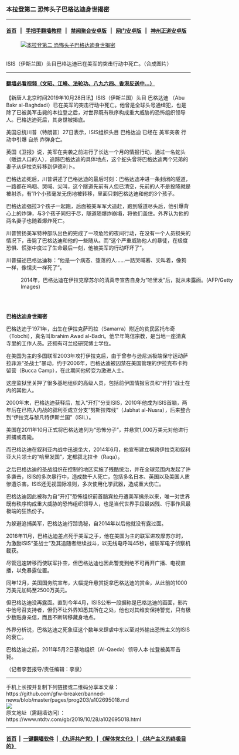 ### 本拉登第二 恐怖头子巴格达迪身世揭密
------------------------

#### [首页](https://github.com/gfw-breaker/banned-news/blob/master/README.md) &nbsp;&nbsp;|&nbsp;&nbsp; [手把手翻墙教程](https://github.com/gfw-breaker/guides/wiki) &nbsp;&nbsp;|&nbsp;&nbsp; [禁闻聚合安卓版](https://github.com/gfw-breaker/bn-android) &nbsp;&nbsp;|&nbsp;&nbsp; [网门安卓版](https://github.com/oGate2/oGate) &nbsp;&nbsp;|&nbsp;&nbsp; [神州正道安卓版](https://github.com/SzzdOgate/update) 



<div><div class="featured_image">
 <a href="https://i.ntdtv.com/assets/uploads/2017/06/p8274111a981269207.jpg" target="_blank">
  <figure>
   <img alt="本拉登第二 恐怖头子巴格达迪身世揭密" src="https://i.ntdtv.com/assets/uploads/2017/06/p8274111a981269207-800x450.jpg"/>
  </figure><br/>
 </a>
 <span class="caption">
  ISIS（伊斯兰国）头目巴格达迪已在美军的突击行动中死亡。（合成图片）
 </span>
</div>
</div><hr/>

#### [翻墙必看视频（文昭、江峰、法轮功、八九六四、香港反送中...）](https://github.com/gfw-breaker/banned-news/blob/master/pages/links.md)

<div><div class="post_content" itemprop="articleBody">
 <p>
  【新唐人北京时间2019年10月28日讯】ISIS（伊斯兰国）头目
  <ok href="https://www.ntdtv.com/gb/巴格达迪.htm">
   巴格达迪
  </ok>
  （Abu Bakr al-Baghdadi）已在美军的突击行动中死亡。他曾是全球头号通缉犯，也是除了已被美军击毙的本拉登之后，对世界既有秩序构成重大威胁的恐怖组织领导人。巴格达迪死后，其身世被揭底。
 </p>
 <p>
  美国总统川普（特朗普）27日表示，ISIS组织头目
  <ok href="https://www.ntdtv.com/gb/巴格达迪.htm">
   巴格达迪
  </ok>
  已经在
  <ok href="https://www.ntdtv.com/gb/美军突袭.htm">
   美军突袭
  </ok>
  行动中引爆
  <ok href="https://www.ntdtv.com/gb/自杀.htm">
   自杀
  </ok>
  炸弹身亡。
 </p>
 <p>
  英国《卫报》说，美军在突袭之前进行了长达一个月的情报行动，通过一名蛇头（贩运人口的人），追踪巴格达迪的具体地点，这个蛇头曾将巴格达迪两个兄弟的妻子从伊拉克转移到伊德利卜。
 </p>
 <p>
  巴格达迪死后，川普讲述了巴格达迪的最后时刻：巴格达迪冲进一条封闭的隧道，一路都在呜咽、哭喊、尖叫，这个隧道先前有人但已清空，先前的人不是投降就是被射杀，有11个小孩毫发无伤地被转移，里面只剩巴格达迪和他的3个孩子。
 </p>
 <p>
  巴格达迪强拉3个孩子一起跑，后面被美军军犬追赶，跑到隧道尽头后，他引爆背心上的炸弹，与3个孩子同归于尽，隧道随爆炸崩塌，将他们盖住。外界认为他的两名妻子也随着爆炸死亡。
 </p>
 <p>
  川普赞扬美军特种部队出色的完成了一项危险的夜间行动，在没有一个人员损失的情况下，击毙了巴格达迪和他的一些随从。而“这个严重威胁他人的暴徒，在极度恐惧、慌张中度过了生命最后一刻，他被美军的行动吓坏了”。
 </p>
 <p>
  川普描述巴格达迪称：“他是一个病态、堕落的人……一路哭喊著、尖叫着，像狗一样，像懦夫一样死了”。
 </p>
 <figure class="wp-caption alignnone" id="attachment_102539816" style="width: 600px">
  <ok href="https://i.ntdtv.com/assets/uploads/2019/03/GettyImages-632521832.jpg">
   <img alt="" class="size-medium wp-image-102539816" src="https://i.ntdtv.com/assets/uploads/2019/03/GettyImages-632521832-600x367.jpg"/>
  </ok>
  <br/><figcaption class="wp-caption-text">
   2014年，巴格达迪在伊拉克摩苏尔的清真寺宣告自身为“哈里发”后，就从未露面。(AFP/Getty Images)
  </figcaption><br/>
 </figure><br/>
 <p>
  <strong>
   巴格达迪身世揭密
  </strong>
 </p>
 <p>
  巴格达迪于1971年，出生在伊拉克萨玛拉（Samarra）附近的贫民区托布奇（Tobchi），真名叫Ibrahim Awad al-Badri。他早年笃信宗教，是当地一座清真寺里的工作人员。还拥有可兰经研究博士学位。
 </p>
 <p>
  在美国为主的多国联军2003年攻打伊拉克后，由于曾参与逊尼派极端保守运动萨拉菲派“圣战士”暴动，约于2006年，巴格达迪被囚禁在美国管理的伊拉克布卡拘留营（Bucca Camp），在此期间他转变为激进人士。
 </p>
 <p>
  这座监狱里关押了很多基地组织的高级人员，包括前伊国情报官员和“开打”战士在内的其他人。
 </p>
 <p>
  2000年末，巴格达迪获释后，加入“开打”分支ISIS，2010年他成为ISIS首脑，两年后在已陷入内战的叙利亚成立分支“努斯拉阵线”（Jabhat al-Nusra），后来整合到“伊拉克与黎凡特伊斯兰国”（ISIL）。
 </p>
 <p>
  美国在2011年10月正式将巴格达迪列为“恐怖分子”，并悬赏1,000万美元对他进行抓捕或击毙。
 </p>
 <p>
  而巴格达迪在叙利亚内战中迅速坐大，2014年6月，他宣布建立横跨伊拉克和叙利亚大片领土的“哈里发国”，定都叙北拉卡（Raqa）。
 </p>
 <p>
  之后巴格达迪的圣战组织在控制的地区实施了残酷统治，并在全球范围内发起了许多袭击，ISIS的多次暴行中，造成数千人死亡，包括多名日本、英国以及美国人质惨遭杀害。ISIS还无视国际准则，多次使用化学武器，造成重大伤亡。
 </p>
 <p>
  巴格达迪因此被称为自“开打”恐怖组织前首脑宾拉丹遭美军擒杀以来，唯一对世界既有秩序构成重大威胁的恐怖组织领导人，也是当代世界手段最凶残、行事作风最极端的狂热份子。
 </p>
 <p>
  为躲避追捕美军，巴格达迪行踪诡秘，自2014年以后他就没有露过面。
 </p>
 <p>
  2016年11月，巴格达迪差点死于美军之手，他在美国为主的联军进攻摩苏尔时，为激励ISIS“圣战士”及其追随者继续战斗，以无线电呼叫45秒，被联军电子侦察机截获。
 </p>
 <p>
  尽管迅速转移而使联军扑空，但巴格达迪也因此警觉到绝不可再开广播、电视直播，以免暴露位置。
 </p>
 <p>
  同年12月，美国国务院宣布，大幅提升悬赏捉拿巴格达迪的赏金，从此前的1000万美元加码至2500万美元。
 </p>
 <p>
  但巴格达迪没再露面。直到今年4月，ISIS公布一段据称是巴格达迪的画面，影片中他号召支持者，但仍不让外界知悉其所在之处，他也对其维安保持警觉，只有极少数贴身亲信，而且不断转移藏身地点。
 </p>
 <p>
  外界分析说，巴格达迪之死象征这个数年来肆虐中东以至对外输出恐怖主义的ISIS的衰亡。
 </p>
 <p>
  巴格达迪之前，2011年5月2日基地组织（Al-Qaeda）领导人本·拉登被美军击毙。
 </p>
 <p>
  （记者李芸报导/责任编辑：李泉）
 </p>
 <div class="single_ad">
 </div>
</div>
</div>
<hr/>
手机上长按并复制下列链接或二维码分享本文章：<br/>
https://github.com/gfw-breaker/banned-news/blob/master/pages/prog203/a102695018.md <br/>
<a href='https://github.com/gfw-breaker/banned-news/blob/master/pages/prog203/a102695018.md'><img src='https://github.com/gfw-breaker/banned-news/blob/master/pages/prog203/a102695018.md.png'/></a> <br/>
原文地址（需翻墙访问）：https://www.ntdtv.com/gb/2019/10/28/a102695018.html


------------------------
#### [首页](https://github.com/gfw-breaker/banned-news/blob/master/README.md) &nbsp;|&nbsp; [一键翻墙软件](https://github.com/gfw-breaker/nogfw/blob/master/README.md) &nbsp;| [《九评共产党》](https://github.com/gfw-breaker/9ping.md/blob/master/README.md#九评之一评共产党是什么) | [《解体党文化》](https://github.com/gfw-breaker/jtdwh.md/blob/master/README.md) | [《共产主义的终极目的》](https://github.com/gfw-breaker/gczydzjmd.md/blob/master/README.md)


<img src='http://gfw-breaker.win/banned-news/pages/prog203/a102695018.md' width='0px' height='0px'/>